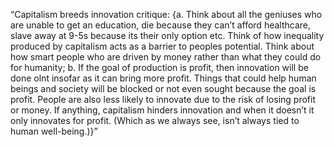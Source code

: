 “Capitalism breeds innovation critique: {a. Think about all the geniuses who are unable to get an education, die because they can’t afford healthcare, slave away at 9-5s because its their only option etc. Think of how inequality produced by capitalism acts as a barrier to peoples potential. Think about how smart people who are driven by money rather than what they could do for humanity; b. If the goal of production is profit, then innovation will be done olnt insofar as it can bring more profit. Things that could help human beings and society will be blocked or not even sought because the goal is profit. People are also less likely to innovate due to the risk of losing profit or money. If anything, capitalism hinders innovation and when it doesn’t it only innovates for profit. (Which as we always see, isn’t always tied to human well-being.)}”